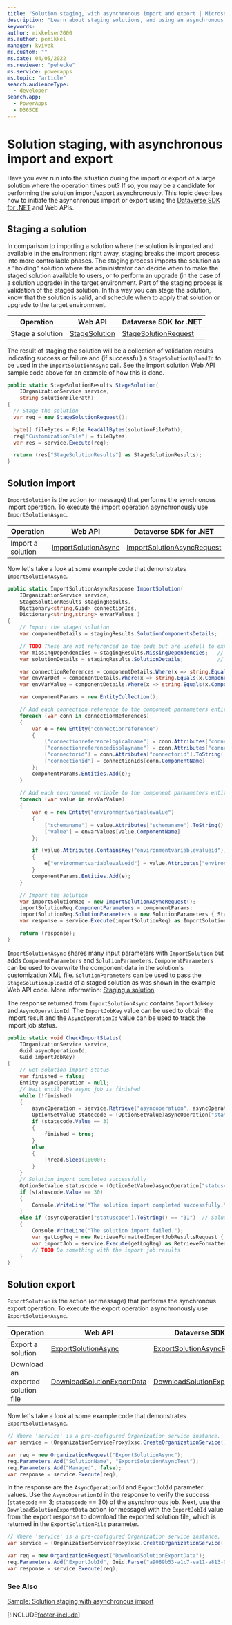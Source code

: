 ```yaml
---
title: "Solution staging, with asynchronous import and export | Microsoft Docs"
description: "Learn about staging solutions, and using an asynchronous job for import and export of large solution files."
keywords: 
author: mikkelsen2000
ms.author: pemikkel
manager: kvivek
ms.custom: ""
ms.date: 04/05/2022
ms.reviewer: "pehecke"
ms.service: powerapps
ms.topic: "article"
search.audienceType: 
  - developer
search.app: 
  - PowerApps
  - D365CE
---
```


# Solution staging, with asynchronous import and export

<!-- [!INCLUDE[applies-to-all](../includes/applies-to-all.md)] -->

Have you ever run into the situation during the import or export of a large solution where the operation times out? If so, you may be a candidate for performing the solution import/export asynchronously. This topic describes how to initiate the asynchronous import or export using the [Dataverse SDK for .NET](https://www.nuget.org/packages/Microsoft.CrmSdk.CoreAssemblies/) and Web APIs.

## Staging a solution

In comparison to importing a solution where the solution is imported and available in the environment right away, staging breaks the import process into more controllable phases. The staging process imports the solution as a "holding" solution where the administrator can decide when to make the staged solution available to users, or to perform an upgrade (in the case of a solution upgrade) in the target environment. Part of the staging process is validation of the staged solution. In this way you can stage the solution, know that the solution is valid, and schedule when to apply that solution or upgrade to the target environment.


| Operation | Web API | Dataverse SDK for .NET |
| --- | --- | --- |
| Stage a solution | [StageSolution](/dynamics365/customer-engagement/web-api/stagesolution) | [StageSolutionRequest](/dotnet/api/microsoft.crm.sdk.messages.stagesolutionrequest) |

The result of staging the solution will be a collection of validation results indicating success or failure and (if successful) a `StageSolutionUploadId` to be used in the `ImportSolutionAsync` call. See the import solution Web API sample code above for an example of how this is done.

<!-- code language="csharp" source="~/powerapps-samples/cds/orgsvc/c#/SolutionStageAndImport/Program.cs" id="snippet_stage-solution" -->

```csharp
public static StageSolutionResults StageSolution(
    IOrganizationService service,
    string solutionFilePath)
{
  // Stage the solution
  var req = new StageSolutionRequest();

  byte[] fileBytes = File.ReadAllBytes(solutionFilePath);
  req["CustomizationFile"] = fileBytes;
  var res = service.Execute(req);

  return (res["StageSolutionResults"] as StageSolutionResults);
}
```

## Solution import

`ImportSolution` is the action (or message) that performs the synchronous import operation. To execute the import operation asynchronously use `ImportSolutionAsync`.

| Operation | Web API | Dataverse SDK for .NET |
| --- | --- | --- |
| Import a solution | [ImportSolutionAsync](/dynamics365/customer-engagement/web-api/importsolutionasync) | [ImportSolutionAsyncRequest](/dotnet/api/microsoft.crm.sdk.messages.importsolutionasyncrequest) |

Now let's take a look at some example code that demonstrates `ImportSolutionAsync`.

<!-- code language="csharp" source="~/powerapps-samples/cds/orgsvc/c#/SolutionStageAndImport/Program.cs" id="snippet_import-solution-async" -->

```csharp
public static ImportSolutionAsyncResponse ImportSolution(
    IOrganizationService service,
    StageSolutionResults stagingResults,
    Dictionary<string,Guid> connectionIds,
    Dictionary<string,string> envarValues )
{
    // Import the staged solution
    var componentDetails = stagingResults.SolutionComponentsDetails;

    // TODO These are not referenced in the code but are usefull to explore
    var missingDependencies = stagingResults.MissingDependencies;   // Contains missing dependencies
    var solutionDetails = stagingResults.SolutionDetails;           // Contains solution details

    var connectionReferences = componentDetails.Where(x => string.Equals(x.ComponentTypeName, "connectionreference"));
    var envVarDef = componentDetails.Where(x => string.Equals(x.ComponentTypeName, "environmentvariabledefinition"));
    var envVarValue = componentDetails.Where(x => string.Equals(x.ComponentTypeName, "environmentvariablevalue"));

    var componentParams = new EntityCollection();

    // Add each connection reference to the component parmameters entity collection.
    foreach (var conn in connectionReferences)
    {
        var e = new Entity("connectionreference")
        {
            ["connectionreferencelogicalname"] = conn.Attributes["connectionreferencelogicalname"].ToString(),
            ["connectionreferencedisplayname"] = conn.Attributes["connectionreferencedisplayname"].ToString(),
            ["connectorid"] = conn.Attributes["connectorid"].ToString(),
            ["connectionid"] = connectionIds[conn.ComponentName]
        };
        componentParams.Entities.Add(e);
    }
            
    // Add each environment variable to the component parmameters entity collection.
    foreach (var value in envVarValue)
    {
        var e = new Entity("environmentvariablevalue")
        {
            ["schemaname"] = value.Attributes["schemaname"].ToString(),
            ["value"] = envarValues[value.ComponentName]
        };

        if (value.Attributes.ContainsKey("environmentvariablevalueid"))
        {
            e["environmentvariablevalueid"] = value.Attributes["environmentvariablevalueid"].ToString();
        }
        componentParams.Entities.Add(e);
    }

    // Import the solution
    var importSolutionReq = new ImportSolutionAsyncRequest();
    importSolutionReq.ComponentParameters = componentParams;
    importSolutionReq.SolutionParameters = new SolutionParameters { StageSolutionUploadId = stagingResults.StageSolutionUploadId };
    var response = service.Execute(importSolutionReq) as ImportSolutionAsyncResponse;

    return (response);
}
```

<!-- ```csharp
private void ImportSolutionUsingJob(HttpClient httpClient, string filepath) 
{ 
  HttpRequestMessage request = null; 

  try 
  { 
    byte[] fileBytes = File.ReadAllBytes(filepath); 
    request = new HttpRequestMessage(HttpMethod.Post, "api/data/v9.1/ImportSolutionAsync"); 

    var str = @"[ 
    { 
      '@odata.type':'Microsoft.Dynamics.CRM.environmentvariablevalue', 
      'schemaname':'pa_EV1', 
      'environmentvariablevalueid': '04c897b5-b838-ea11-a813-000d3a5a4145', 
      'value':'testvalue1' 
    },
    { 
      '@odata.type':'Microsoft.Dynamics.CRM.environmentvariablevalue', 
      'schemaname':'pa_EV2', 
      'value':'testvalue2' 
    }, ]"; 

    var inputs = new JObject(); 
    var solParams = new JObject(); 

    // If you were using a staged solution, place its ID here.
    solParams["StageSolutionUploadId"] = Guid.Empty; 

    inputs["SolutionParameters"] = solParams; 
    inputs["OverwriteUnmanagedCustomizations"] = false; 
    inputs["PublishWorkflows"] = true; 
    inputs["CustomizationFile"] = Convert.ToBase64String(fileBytes); 
    inputs["ComponentParameters"] = JArray.Parse(str); 

    var body = JsonConvert.SerializeObject(inputs); 
    request.Content = new StringContent(body); 
    request.Content.Headers.ContentType = MediaTypeHeaderValue.Parse("application/json"); 

    //Send the HttpRequest 
    var response = httpClient.SendAsync(request); 
    response.Wait(); 

    var result = response.Result.Content.ReadAsStringAsync(); 
    result.Wait(); 

    var jsonRes = JsonConvert.DeserializeObject(result.Result).ToString(); 
  }

  catch (Exception err) 
  { 
    throw new Exception(err.Message); 
  }
}
``` -->

`ImportSolutionAsync` shares many input parameters with `ImportSolution` but adds `ComponentParameters` and `SolutionParameters`. `ComponentParameters` can be used to overwrite the component data in the solution's customization XML file. `SolutionParameters` can be used to pass the `StageSolutionUploadId` of a staged solution as was shown in the example Web API code. More information: [Staging a solution](#staging-a-solution)

The response returned from `ImportSolutionAsync` contains `ImportJobKey` and `AsyncOperationId`. The `ImportJobKey` value can be used to obtain the import result and the `AsyncOperationId` value can be used to track the import job status.

<!-- code language="csharp" source="~/powerapps-samples/cds/orgsvc/c#/SolutionStageAndImport/Program.cs" id="snippet_check-import-status" -->

```csharp
public static void CheckImportStatus(
    IOrganizationService service,
    Guid asyncOperationId,
    Guid importJobKey)
{
    // Get solution import status
    var finished = false;
    Entity asyncOperation = null;
    // Wait until the async job is finished
    while (!finished)
    {
        asyncOperation = service.Retrieve("asyncoperation", asyncOperationId, new ColumnSet("statecode", "statuscode"));
        OptionSetValue statecode = (OptionSetValue)asyncOperation["statecode"];
        if (statecode.Value == 3)
        {
            finished = true;
        }
        else
        {
            Thread.Sleep(10000);
        }
    }
    // Solution import completed successfully
    OptionSetValue statuscode = (OptionSetValue)asyncOperation["statuscode"];
    if (statuscode.Value == 30)
    {
        Console.WriteLine("The solution import completed successfully.");
    }
    else if (asyncOperation["statuscode"].ToString() == "31")  // Solution import failed
    {
        Console.WriteLine("The solution import failed.");
        var getLogReq = new RetrieveFormattedImportJobResultsRequest { ImportJobId = importJobKey };
        var importJob = service.Execute(getLogReq) as RetrieveFormattedImportJobResultsResponse;
        // TODO Do something with the import job results
    }
}
```

## Solution export

`ExportSolution` is the action (or message) that performs the synchronous export operation. To execute the export operation asynchronously use `ExportSolutionAsync`.

| Operation | Web API | Dataverse SDK for .NET |
| --- | --- | --- |
| Export a solution | [ExportSolutionAsync](/dynamics365/customer-engagement/web-api/exportsolutionasync) | [ExportSolutionAsyncRequest](/dotnet/api/microsoft.crm.sdk.messages.exportsolutionasyncrequest) |
| Download an exported solution file | [DownloadSolutionExportData](/dynamics365/customer-engagement/web-api/downloadsolutionexportdata) | [DownloadSolutionExportDataRequest](/dotnet/api/microsoft.crm.sdk.messages.downloadsolutionexportdatarequest) |

Now let's take a look at some example code that demonstrates `ExportSolutionAsync`.

```csharp
// Where 'service' is a pre-configured Organization service instance.
var service = (OrganizationServiceProxy)xsc.CreateOrganizationService();

var req = new OrganizationRequest("ExportSolutionAsync");
req.Parameters.Add("SolutionName", "ExportSolutionAsyncTest");
req.Parameters.Add("Managed", false);
var response = service.Execute(req);
```

In the response are the `AsyncOperationId` and `ExportJobId` parameter values. Use the `AsyncOperationId` in the response to verify the success (`statecode` == 3; `statuscode` == 30) of the asynchronous job. Next, use the `DownloadSolutionExportData` action (or message) with the `ExportJobId` value from the export response to download the exported solution file, which is returned in the `ExportSolutionFile` parameter.

```csharp
// Where 'service' is a pre-configured Organization service instance.
var service = (OrganizationServiceProxy)xsc.CreateOrganizationService();

var req = new OrganizationRequest("DownloadSolutionExportData");
req.Parameters.Add("ExportJobId", Guid.Parse("a9089b53-a1c7-ea11-a813-000d3a14420d");
var response = service.Execute(req);
```

### See Also

[Sample: Solution staging with asynchronous import](/power-apps/developer/data-platform/org-service/samples/solution-stage-and-import)

[!INCLUDE[footer-include](../includes/footer-banner.md)]

